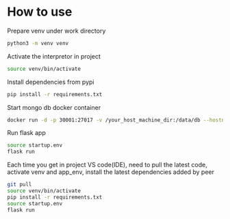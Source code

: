 # How to use
Prepare venv under work directory
```bash
python3 -m venv venv
```

Activate the interpretor in project
```bash 
source venv/bin/activate
```

Install dependencies from pypi
```bash 
pip install -r requirements.txt
```

Start mongo db docker container
```bash 
docker run -d -p 30001:27017 -v /your_host_machine_dir:/data/db --hostname ztgg_mongo  --name=ztgg_mongo mongo
```


Run flask app
```bash
source startup.env
flask run
```

Each time you get in project VS code(IDE), need to pull the latest code, activate venv and app_env, install the latest dependencies added by peer
```bash
git pull
source venv/bin/activate
pip install -r requirements.txt
source startup.env
flask run
```
